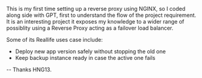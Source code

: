This is my first time setting up a reverse proxy using NGINX, so I coded along side with GPT, first to understand the flow of the project requirement. It is an interesting project it exposes my knowledge to a wider range of possiblity using a Reverse Proxy acting as a failover load balancer.

Some of its Reallife uses case include:
- Deploy new app version safely without stopping the old one
- Keep backup instance ready in case the active one fails

-- Thanks HNG13.